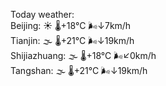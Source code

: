 Today weather:  
Beijing: ☀️ 🌡️+18°C 🌬️↓7km/h  
Tianjin: 🌫  🌡️+21°C 🌬️↓19km/h  
Shijiazhuang: 🌫  🌡️+18°C 🌬️↙0km/h  
Tangshan: 🌫  🌡️+21°C 🌬️↓19km/h  
